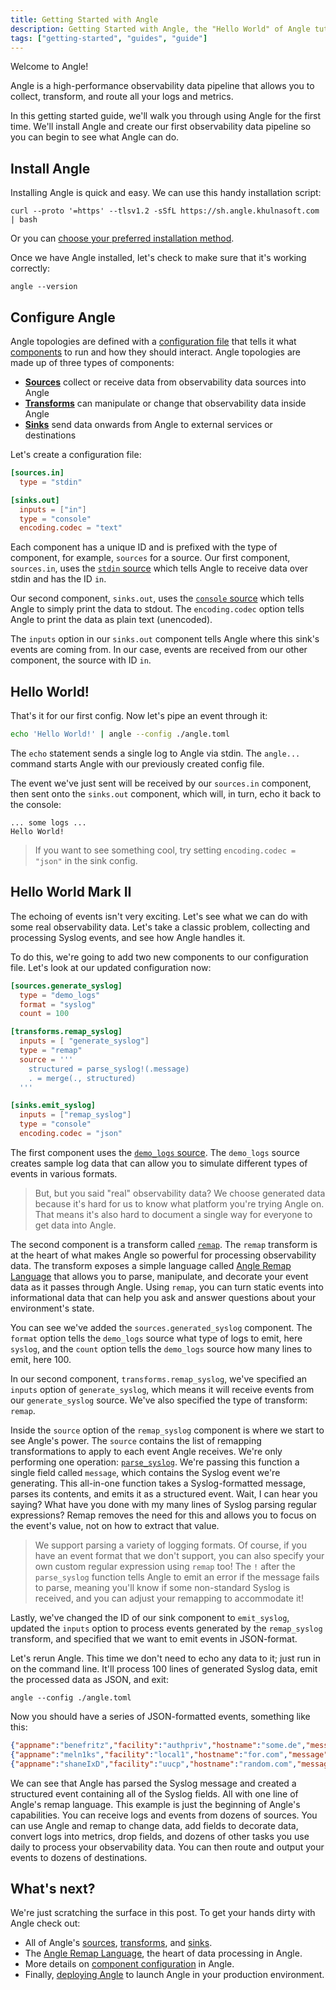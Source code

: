 ```yaml
---
title: Getting Started with Angle
description: Getting Started with Angle, the "Hello World" of Angle tutorials.
tags: ["getting-started", "guides", "guide"]
---
```


Welcome to Angle!

Angle is a high-performance observability data pipeline that allows you to collect, transform,
and route all your logs and metrics.

In this getting started guide, we'll walk you through using Angle for the first time. We'll install Angle
and create our first observability data pipeline so you can begin to see what Angle can do.

## Install Angle

Installing Angle is quick and easy. We can use this handy installation script:

```shell
curl --proto '=https' --tlsv1.2 -sSfL https://sh.angle.khulnasoft.com | bash
```

Or you can [choose your preferred installation method][docs.installation].

Once we have Angle installed, let's check to make sure that it's working correctly:

```shell
angle --version
```

## Configure Angle

Angle topologies are defined with a [configuration file][docs.setup.configuration] that tells it what
[components][pages.components] to run and how they should interact. Angle topologies are made up of three
types of components:

* [**Sources**][docs.sources] collect or receive data from observability data sources into Angle
* [**Transforms**][docs.transforms] can manipulate or change that observability data inside Angle
* [**Sinks**][docs.sinks] send data onwards from Angle to external services or destinations

Let's create a configuration file:

```toml title="angle.toml"
[sources.in]
  type = "stdin"

[sinks.out]
  inputs = ["in"]
  type = "console"
  encoding.codec = "text"
```

Each component has a unique ID and is prefixed with the type of component, for example, `sources` for a
source. Our first component, `sources.in`, uses the [`stdin` source][docs.sources.stdin] which tells Angle to receive
data over stdin and has the ID `in`.

Our second component, `sinks.out`, uses the [`console` source][docs.sinks.console] which tells Angle to simply print
the data to stdout. The `encoding.codec` option tells Angle to print the data as plain text (unencoded).

The `inputs` option in our `sinks.out` component tells Angle where this sink's events are
coming from. In our case, events are received from our other component, the source with ID `in`.

## Hello World!

That's it for our first config. Now let's pipe an event through it:

```bash
echo 'Hello World!' | angle --config ./angle.toml
```

The `echo` statement sends a single log to Angle via stdin. The `angle...` command starts Angle with our
previously created config file.

The event we've just sent will be received by our `sources.in` component, then sent onto the `sinks.out` component,
which will, in turn, echo it back to the console:

```text
... some logs ...
Hello World!
```

> If you want to see something cool, try setting `encoding.codec = "json"` in the sink config.

## Hello World Mark II

The echoing of events isn't very exciting. Let's see what we can do with some real observability data.
Let's take a classic problem, collecting and processing Syslog events, and see how Angle handles it.

To do this, we're going to add two new components to our configuration file. Let's look at our updated
configuration now:

```toml title="angle.toml"
[sources.generate_syslog]
  type = "demo_logs"
  format = "syslog"
  count = 100

[transforms.remap_syslog]
  inputs = [ "generate_syslog"]
  type = "remap"
  source = '''
    structured = parse_syslog!(.message)
    . = merge(., structured)
  '''

[sinks.emit_syslog]
  inputs = ["remap_syslog"]
  type = "console"
  encoding.codec = "json"
```

The first component uses the [`demo_logs` source][docs.sources.demo_logs]. The `demo_logs` source creates sample
log data that can allow you to simulate different types of events in various formats.

> But, but you said "real" observability data? We choose generated data because it's hard for us to know what
> platform you're trying Angle on. That means it's also hard to document a single way for everyone to get
> data into Angle.

The second component is a transform called [`remap`][docs.transforms.remap]. The `remap` transform is at the heart
of what makes Angle so powerful for processing observability data. The transform exposes
a simple language called [Angle Remap Language][docs.vrl] that allows you to parse, manipulate, and
decorate your event data as it passes through Angle. Using `remap`, you can turn static events into informational
data that can help you ask and answer questions about your environment's state.

You can see we've added the `sources.generated_syslog` component. The `format` option tells the `demo_logs` source what
type of logs to emit, here `syslog`, and the `count` option tells the `demo_logs` source how many lines to emit, here 100.

In our second component, `transforms.remap_syslog`, we've specified an `inputs` option of `generate_syslog`, which
means it will receive events from our `generate_syslog` source. We've also specified the type of transform: `remap`.

Inside the `source` option of the `remap_syslog` component is where we start to see Angle's power.
The `source` contains the list of remapping transformations to apply to each event Angle receives. We're only
performing one operation: [`parse_syslog`][docs.vrl.parse_syslog]. We're passing this function a single field called
`message`, which contains the Syslog event we're generating. This all-in-one function takes a Syslog-formatted
message, parses its contents, and emits it as a structured event. Wait, I can hear you saying? What have you
done with my many lines of Syslog parsing regular expressions? Remap removes the need for this and allows you
to focus on the event's value, not on how to extract that value.

> We support parsing a variety of logging formats. Of course, if you have an event format that we don't support,
> you can also specify your own custom regular expression using `remap` too! The `!` after the `parse_syslog` function
> tells Angle to emit an error if the message fails to parse, meaning you'll know if some non-standard Syslog is
> received, and you can adjust your remapping to accommodate it!

Lastly, we've changed the ID of our sink component to `emit_syslog`, updated the `inputs` option to process events
generated by the `remap_syslog` transform, and specified that we want to emit events in JSON-format.

Let's rerun Angle. This time we don't need to echo any data to it; just run in on the command line. It'll process
100 lines of generated Syslog data, emit the processed data as JSON, and exit:

```shell
angle --config ./angle.toml
```

Now you should have a series of JSON-formatted events, something like this:

```json
{"appname":"benefritz","facility":"authpriv","hostname":"some.de","message":"We're gonna need a bigger boat","msgid":"ID191","procid":9473,"severity":"crit","timestamp":"2021-01-20T19:38:55.329Z"}
{"appname":"meln1ks","facility":"local1","hostname":"for.com","message":"Take a breath, let it go, walk away","msgid":"ID451","procid":484,"severity":"debug","timestamp":"2021-01-20T19:38:55.329Z"}
{"appname":"shaneIxD","facility":"uucp","hostname":"random.com","message":"A bug was encountered but not in Angle, which doesn't have bugs","msgid":"ID428","procid":3093,"severity":"alert","timestamp":"2021-01-20T19:38:55.329Z"}
```

We can see that Angle has parsed the Syslog message and created a structured event containing all of the Syslog
fields. All with one line of Angle's remap language. This example is just the beginning of Angle's capabilities.
You can receive logs and events from dozens of sources. You can use Angle and remap to change data, add fields
to decorate data, convert logs into metrics, drop fields, and dozens of other tasks you use daily to process your
observability data. You can then route and output your events to dozens of destinations.

## What's next?

We're just scratching the surface in this post. To get your hands dirty with Angle
check out:

* All of Angle's [sources][docs.sources], [transforms][docs.transforms], and [sinks][docs.sinks].
* The [Angle Remap Language][docs.vrl], the heart of data processing in Angle.
* More details on [component configuration][docs.configuration] in Angle.
* Finally, [deploying Angle][docs.deployment] to launch Angle in your production environment.

[docs.deployment]: /docs/setup/deployment/
[docs.installation]: /docs/setup/installation/
[docs.setup.configuration]: /docs/setup/configuration/
[docs.configuration]: /docs/reference/configuration/
[docs.sinks]: /docs/reference/configuration/sinks/
[docs.sinks.console]: /docs/reference/configuration/sinks/console/
[docs.sources]: /docs/reference/configuration/sources/
[docs.sources.demo_logs]: /docs/reference/configuration/sources/demo_logs/
[docs.sources.stdin]: /docs/reference/configuration/sources/stdin/
[docs.transforms.remap]: /docs/reference/configuration/transforms/remap/
[docs.transforms]: /docs/reference/configuration/transforms/
[docs.vrl]: /docs/reference/vrl/
[docs.vrl.parse_syslog]: /docs/reference/vrl/functions/#parse_syslog
[pages.components]: /components/
